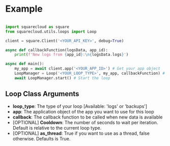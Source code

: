 # Example

```python

import squarecloud as square
from squarecloud.utils.loops import Loop

client = square.Client('<YOUR_API_KEY>', debug=True)

async def callbackFunction(logsData, app_id):
    print(f'New logs from {app_id}:\n{logsData.logs}')

async def main():
    my_app = await client.app('<YOUR_APP_ID>') # Get your app object
    LoopManager = Loop('<YOUR_LOOP_TYPE>', my_app, callbackFunction) # Create a Loop Manager
    await LoopManager.start() # Start the loop
```

## Loop Class Arguments

- **loop_type**: The type of your loop [Available: 'logs' or 'backups']
- **app**: The application object of the app you want to use for this loop
- **callback**: The callback function to be called when new data is available
- [OPTIONAL] **Cooldown**: The number of seconds to wait per iteration. Default is relative to the current loop type.
- [OPTIONAL] **as_thread**: True if you want to use as a thread, false otherwise. Defaults is True.